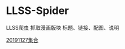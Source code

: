 # LLSS-Spider
LLSS爬虫
抓取漫画版块
标题、链接、配图、说明


[20191127集合](https://github.com/YatesGuo/LLSS-Spider/blob/master/bin/Debug/netcoreapp3.0/20191127-magnet_url.md)
